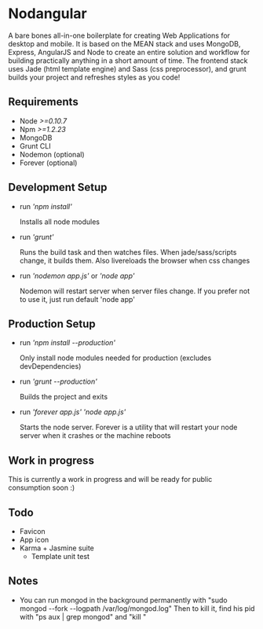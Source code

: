 # Nodangular
A bare bones all-in-one boilerplate for creating Web Applications for desktop and mobile.
It is based on the MEAN stack and uses MongoDB, Express, AngularJS and Node to create an entire solution and workflow for building practically anything in a short amount of time.
The frontend stack uses Jade (html template engine) and Sass (css preprocessor), and grunt builds your project and refreshes styles as you code!

## Requirements
- Node _>=0.10.7_
- Npm _>=1.2.23_
- MongoDB
- Grunt CLI
- Nodemon (optional)
- Forever (optional)

## Development Setup

- run _'npm install'_

    Installs all node modules

- run _'grunt'_

    Runs the build task and then watches files. When jade/sass/scripts change, it builds them. Also livereloads the browser when css changes

- run _'nodemon app.js'_ or _'node app'_

    Nodemon will restart server when server files change. If you prefer not to use it, just run default 'node app'

## Production Setup

- run _'npm install --production'_

    Only install node modules needed for production (excludes devDependencies)

- run _'grunt --production'_

    Builds the project and exits

- run _'forever app.js'_ _'node app.js'_

    Starts the node server. Forever is a utility that will restart your node server when it crashes or the machine reboots

## Work in progress
This is currently a work in progress and will be ready for public consumption soon  :)

## Todo
- Favicon
- App icon
- Karma + Jasmine suite
  - Template unit test

## Notes
- You can run mongod in the background permanently with "sudo mongod --fork --logpath /var/log/mongod.log"
  Then to kill it, find his pid with "ps aux | grep mongod" and "kill <pid>" 

